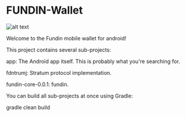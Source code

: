 # FUNDIN-Wallet

![alt text](https://github.com/TNFFDN/Fundin-Android-Wallet/blob/master/banner/Feature%20Image.jpg)

Welcome to the Fundin mobile wallet for android!


This project contains several sub-projects:

app: The Android app itself. This is probably what you're searching for.

fdntrumj: Stratum protocol implementation.

fundin-core-0.0.1: fundin.

You can build all sub-projects at once using Gradle:

gradle clean build
